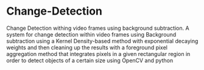# Change-Detection
Change Detection withing video frames using background subtraction.
A system for change detection within video frames using Background subtraction using a Kernel Density-based method with
exponential decaying weights and then cleaning up the results with a foreground pixel aggregation method that integrates
pixels in a given rectangular region in order to detect objects of a certain size using OpenCV and python
